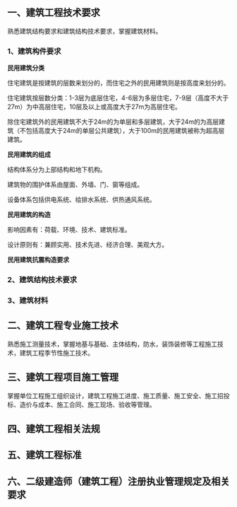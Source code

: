 


## 一、建筑工程技术要求

熟悉建筑结构要求和建筑结构技术要求，掌握建筑材料。  

### 1、建筑构件要求  
**民用建筑分类**  

住宅建筑是按建筑的层数来划分的，而住宅之外的民用建筑则是按高度来划分的。

住宅建筑按层数分类：1-3层为底层住宅，4-6层为多层住宅，7-9层（高度不大于27m）为中高层住宅，10层及以上或高度大于27m为高层住宅。

除住宅建筑外的民用建筑不大于24m的为单层和多层建筑，大于24m的为高层建筑（不包括高度大于24m的单层公共建筑），大于100m的民用建筑被称为超高层建筑。

**民用建筑的组成**

结构体系分为上部结构和地下机构。

建筑物的围护体系由屋面、外墙、门、窗等组成。

设备体系包括供电系统、给排水系统、供热通风系统。

**民用建筑的构造**  

影响因素有：荷载、环境、技术、建筑标准。  

设计原则有：兼顾实用、技术先进、经济合理、美观大方。

**民用建筑抗震构造要求**



### 2、建筑结构技术要求  

### 3、建筑材料

## 二、建筑工程专业施工技术  

熟悉施工测量技术，掌握地基与基础、主体结构，防水，装饰装修等工程施工技术，建筑工程季节性施工技术。




## 三、建筑工程项目施工管理  

掌握单位工程施工组织设计，建筑工程施工进度、施工质量、施工安全、施工招投标、造价与成本、施工合同、施工现场、验收等管理。



## 四、建筑工程相关法规

## 五、建筑工程标准  

## 六、二级建造师（建筑工程）注册执业管理规定及相关要求